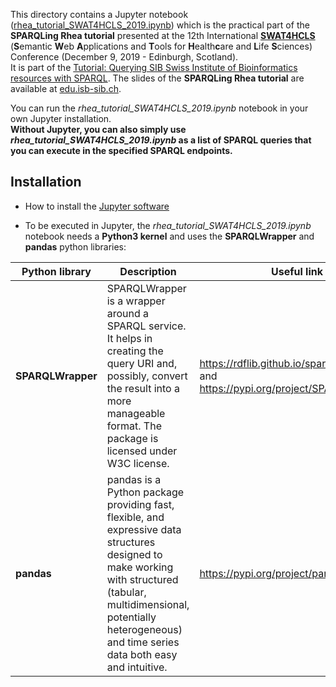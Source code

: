 This directory contains a Jupyter notebook ([rhea_tutorial_SWAT4HCLS_2019.ipynb](./rhea_tutorial_SWAT4HCLS_2019.ipynb)) which is the practical part of the **SPARQLing Rhea tutorial** presented at the 12th International [**SWAT4HCLS**](http://www.swat4ls.org/) (**S**emantic **W**eb **A**pplications and **T**ools for **H**ealth**c**are and **L**ife **S**ciences)  Conference (December 9, 2019 - Edinburgh, Scotland).  
It is part of the [Tutorial: Querying SIB Swiss Institute of Bioinformatics resources with SPARQL](http://www.swat4ls.org/workshops/edinburgh2019/programme/tutorials/).
The slides of the **SPARQLing Rhea tutorial** are available at [edu.isb-sib.ch](https://edu.isb-sib.ch/course/view.php?id=424).

You can run the *rhea_tutorial_SWAT4HCLS_2019.ipynb* notebook in your own Jupyter installation.  
**Without Jupyter, you can also simply use *rhea_tutorial_SWAT4HCLS_2019.ipynb* as a list of SPARQL queries that you can execute in the specified SPARQL endpoints.** 

## Installation

- How to install the [Jupyter software](https://jupyter.org/install)

- To be executed in Jupyter, the *rhea_tutorial_SWAT4HCLS_2019.ipynb* notebook needs a **Python3 kernel** 
and uses the **SPARQLWrapper** and **pandas** python libraries:

| Python library | Description | Useful link |
|----------------|-------------|-------------|
| **SPARQLWrapper** |SPARQLWrapper is a wrapper around a SPARQL service. It helps in creating the query URI and, possibly, convert the result into a more manageable format. The package is licensed under W3C license. | https://rdflib.github.io/sparqlwrapper/ and https://pypi.org/project/SPARQLWrapper/ |
|**pandas** | pandas is a Python package providing fast, flexible, and expressive data structures designed to make working with structured (tabular, multidimensional, potentially heterogeneous) and time series data both easy and intuitive. |  https://pypi.org/project/pandas/  |
